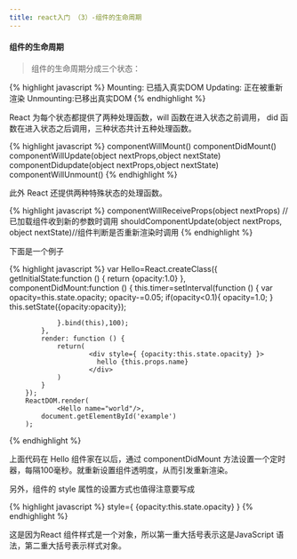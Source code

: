 ```yaml
---
title: react入门 （3）-组件的生命周期
---
```


#### 组件的生命周期
>组件的生命周期分成三个状态：

{% highlight javascript %}
Mounting: 已插入真实DOM
Updating: 正在被重新渲染
Unmounting:已移出真实DOM
{% endhighlight %}

React 为每个状态都提供了两种处理函数，will 函数在进入状态之前调用， did 函数在进入状态之后调用，三种状态共计五种处理函数。

{% highlight javascript %}
componentWillMount()
componentDidMount()
componentWillUpdate(object nextProps,object nextState)
componentDidupdate(object nextProps,object nextState)
componentWillUnmount()
{% endhighlight %}

此外 React 还提供两种特殊状态的处理函数。

{% highlight javascript %}
componentWillReceiveProps(object nextProps) //已加载组件收到新的参数时调用
shouldComponentUpdate(object nextProps, object nextState)//组件判断是否重新渲染时调用
{% endhighlight %}

下面是一个例子

{% highlight javascript %}
var Hello=React.createClass({
            getInitialState:function () {
                return {opacity:1.0}
            },
            componentDidMount:function () {
                this.timer=setInterval(function () {
                    var opacity=this.state.opacity;
                    opacity-=0.05;
                    if(opacity<0.1){
                        opacity=1.0;
                    }
                    this.setState({opacity:opacity});

                }.bind(this),100);
            },
            render: function () {
                return(
                        <div style={ {opacity:this.state.opacity} }>
                          hello {this.props.name}
                        </div>
                )
            }
        });
        ReactDOM.render(
                <Hello name="world"/>,
            document.getElementById('example')
        );
{% endhighlight %}

上面代码在 Hello 组件家在以后，通过 componentDidMount 方法设置一个定时器，每隔100毫秒。就重新设置组件透明度，从而引发重新渲染。

另外，组件的 style 属性的设置方式也值得注意要写成

{% highlight javascript %}
  style={  {opacity:this.state.opacity}  }
{% endhighlight %}

这是因为React 组件样式是一个对象，所以第一重大括号表示这是JavaScript 语法，第二重大括号表示样式对象。


